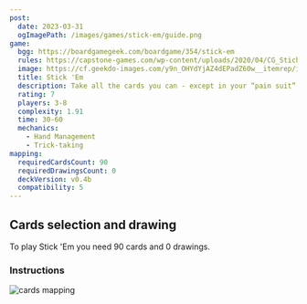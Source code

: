 ```yaml
---
post:
  date: 2023-03-31
  ogImagePath: /images/games/stick-em/guide.png
game:
  bgg: https://boardgamegeek.com/boardgame/354/stick-em
  rules: https://capstone-games.com/wp-content/uploads/2020/04/CG_Sticheln_Rule-final.pdf
  image: https://cf.geekdo-images.com/y9n_OHYdYjAZ4dEPadZ60w__itemrep/img/gW8_xauBjezcGxnsT2cGgHPb6j4=/fit-in/246x300/filters:strip_icc()/pic5282281.png
  title: Stick 'Em
  description: Take all the cards you can - except in your “pain suit” - in this trick-taking game. 
  rating: 7
  players: 3-8
  complexity: 1.91
  time: 30-60
  mechanics:
    - Hand Management
    - Trick-taking 
mapping:
  requiredCardsCount: 90
  requiredDrawingsCount: 0
  deckVersion: v0.4b
  compatibility: 5
---
```


## Cards selection and drawing

To play Stick 'Em you need 90 cards and 0 drawings.

### Instructions

![cards mapping](/images/games/stick-em/guide.png)

